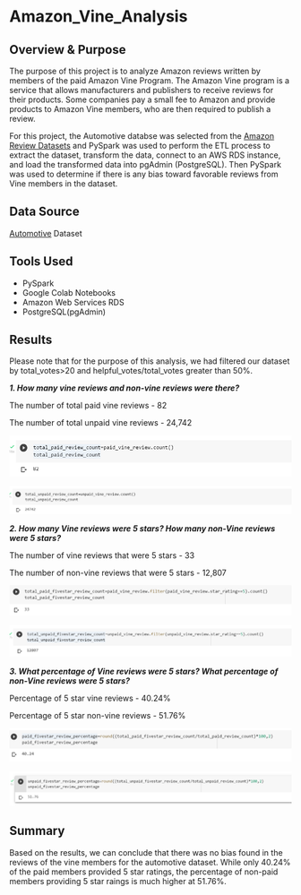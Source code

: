 # Amazon_Vine_Analysis


## Overview & Purpose

The purpose of this project is to analyze Amazon reviews written by members of the paid Amazon Vine Program. The Amazon Vine program is a service that allows manufacturers and publishers to receive reviews for their products. Some companies pay a small fee to Amazon and provide products to Amazon Vine members, who are then required to publish a review.

For this project, the Automotive databse was selected from the [Amazon Review Datasets](https://s3.amazonaws.com/amazon-reviews-pds/tsv/index.txt) and PySpark was used to perform the ETL process to extract the dataset, transform the data, connect to an AWS RDS instance, and load the transformed data into pgAdmin (PostgreSQL). Then PySpark was used to determine if there is any bias toward favorable reviews from Vine members in the dataset.

## Data Source
[Automotive](https://s3.amazonaws.com/amazon-reviews-pds/tsv/amazon_reviews_us_Automotive_v1_00.tsv.gz) Dataset

## Tools Used
- PySpark
- Google Colab Notebooks
- Amazon Web Services RDS
- PostgreSQL(pgAdmin)

## Results

Please note that for the purpose of this analysis, we had filtered our dataset by total_votes>20 and helpful_votes/total_votes greater than 50%.

***1. How many vine reviews and non-vine reviews were there?***

The number of total paid vine reviews - 82

The number of total unpaid vine reviews - 24,742

![](images/total_paid_review_count.png)

![](images/total_unpaid_count.png)

***2. How many Vine reviews were 5 stars? How many non-Vine reviews were 5 stars?***

The number of vine reviews that were 5 stars - 33

The number of non-vine reviews that were 5 stars - 12,807

![](images/total_paid_5star_count.png)

![](images/total_unpaid_5star_count.png)

***3. What percentage of Vine reviews were 5 stars? What percentage of non-Vine reviews were 5 stars?***

Percentage of 5 star vine reviews - 40.24%

Percentage of 5 star non-vine reviews - 51.76%

![](images/paid_5star_percentage.png)

![](images/unpaid_fivestar_percentage.png)

## Summary

Based on the results, we can conclude that there was no bias found in the reviews of the vine members for the automotive dataset. While only 40.24% of the paid members provided 5 star ratings, the percentage of non-paid members providing 5 star raings is much higher at 51.76%.







